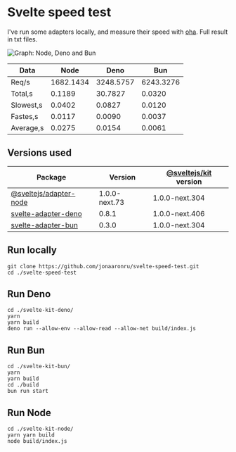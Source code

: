 # Svelte speed test
I've run some adapters locally, and measure their speed with [oha](https://github.com/hatoo/oha). Full result in txt files.

![Graph: Node, Deno and Bun](https://user-images.githubusercontent.com/37719998/201751378-824aa5c9-9aa7-454b-b09b-b31917c6987c.svg)

|Data|Node|Deno|Bun|
|-|-|-|-|
|Req/s|1682.1434|3248.5757|6243.3276|
|Total,s|0.1189|30.7827|0.0320|
|Slowest,s|0.0402|0.0827|0.0120|
|Fastes,s|0.0117|0.0090|0.0037|
|Average,s|0.0275|0.0154|0.0061|


## Versions used
| Package | Version | [@sveltejs/kit](https://github.com/sveltejs/kit) version |
|-|-|-|
|[@sveltejs/adapter-node](https://github.com/sveltejs/kit/tree/master/packages/adapter-node) | 1.0.0-next.73 | 1.0.0-next.304 |
|[svelte-adapter-deno](https://github.com/pluvial/svelte-adapter-deno) | 0.8.1 | 1.0.0-next.406 |
|[svelte-adapter-bun](https://github.com/gornostay25/svelte-adapter-bun) | 0.3.0 | 1.0.0-next.304 |



## Run locally

```
git clone https://github.com/jonaaronru/svelte-speed-test.git
cd ./svelte-speed-test
```

## Run Deno

```
cd ./svelte-kit-deno/
yarn
yarn build
deno run --allow-env --allow-read --allow-net build/index.js
```

## Run Bun

```
cd ./svelte-kit-bun/
yarn
yarn build
cd ./build
bun run start
```

## Run Node

```
cd ./svelte-kit-node/
yarn yarn build
node build/index.js
```
